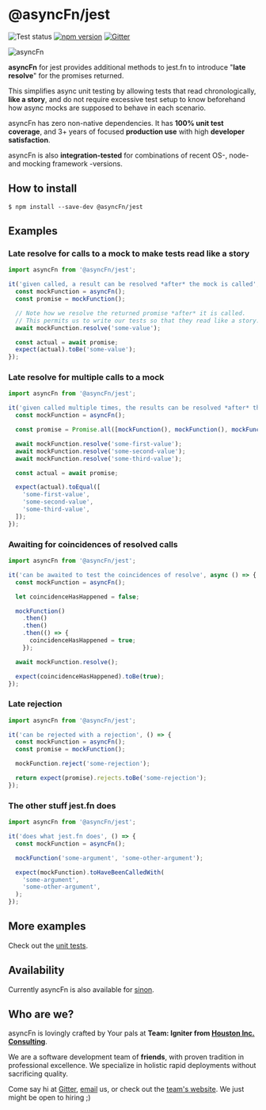 # @asyncFn/jest

![Test status](https://github.com/team-igniter-from-houston-inc/async-fn/workflows/Jest/badge.svg) [![npm version](https://badge.fury.io/js/%40async-fn%2Fjest.svg)](https://badge.fury.io/js/%40async-fn%2Fjest) [![Gitter](https://badges.gitter.im/async-fn/community.svg)](https://gitter.im/async-fn/community?utm_source=badge&utm_medium=badge&utm_campaign=pr-badge)

![asyncFn](https://raw.githubusercontent.com/team-igniter-from-houston-inc/async-fn/master/logo.png)

**asyncFn** for jest provides additional methods to jest.fn to introduce "**late resolve**" for the promises returned.

This simplifies async unit testing by allowing tests that read chronologically, **like a story**, and do not require excessive test setup to know beforehand how async mocks are supposed to behave in each scenario.

asyncFn has zero non-native dependencies. It has **100% unit test coverage**, and 3+ years of focused **production use** with high **developer satisfaction**.

asyncFn is also **integration-tested** for combinations of recent OS-, node- and mocking framework -versions.

## How to install

```
$ npm install --save-dev @asyncFn/jest
```

## Examples

### Late resolve for calls to a mock to make tests read like a story

```javascript
import asyncFn from '@asyncFn/jest';

it('given called, a result can be resolved *after* the mock is called', async () => {
  const mockFunction = asyncFn();
  const promise = mockFunction();

  // Note how we resolve the returned promise *after* it is called.
  // This permits us to write our tests so that they read like a story.
  await mockFunction.resolve('some-value');

  const actual = await promise;
  expect(actual).toBe('some-value');
});
```

### Late resolve for multiple calls to a mock

```javascript
import asyncFn from '@asyncFn/jest';

it('given called multiple times, the results can be resolved *after* the mock was called', async () => {
  const mockFunction = asyncFn();

  const promise = Promise.all([mockFunction(), mockFunction(), mockFunction()]);

  await mockFunction.resolve('some-first-value');
  await mockFunction.resolve('some-second-value');
  await mockFunction.resolve('some-third-value');

  const actual = await promise;

  expect(actual).toEqual([
    'some-first-value',
    'some-second-value',
    'some-third-value',
  ]);
});
```

### Awaiting for coincidences of resolved calls

```javascript
import asyncFn from '@asyncFn/jest';

it('can be awaited to test the coincidences of resolve', async () => {
  const mockFunction = asyncFn();

  let coincidenceHasHappened = false;

  mockFunction()
    .then()
    .then()
    .then(() => {
      coincidenceHasHappened = true;
    });

  await mockFunction.resolve();

  expect(coincidenceHasHappened).toBe(true);
});
```

### Late rejection

```javascript
import asyncFn from '@asyncFn/jest';

it('can be rejected with a rejection', () => {
  const mockFunction = asyncFn();
  const promise = mockFunction();

  mockFunction.reject('some-rejection');

  return expect(promise).rejects.toBe('some-rejection');
});
```

### The other stuff jest.fn does

```javascript
import asyncFn from '@asyncFn/jest';

it('does what jest.fn does', () => {
  const mockFunction = asyncFn();

  mockFunction('some-argument', 'some-other-argument');

  expect(mockFunction).toHaveBeenCalledWith(
    'some-argument',
    'some-other-argument',
  );
});
```

## More examples

Check out the [unit tests](https://github.com/team-igniter-from-houston-inc/async-fn/blob/master/packages/core/test-utils/itWorksAsAsyncFn.js).

## Availability

Currently asyncFn is also available for [sinon](https://www.npmjs.com/package/@async-fn/sinon).

## Who are we?

asyncFn is lovingly crafted by Your pals at **Team: Igniter from [Houston Inc. Consulting](https://houston-inc.com)**.

We are a software development team of **friends**, with proven tradition in professional excellence. We specialize in holistic rapid deployments without sacrificing quality.

Come say hi at [Gitter](https://gitter.im/async-fn/community), [email](mailto:igniter@houston-inc.com) us, or check out the [team's website](https://team.igniter.houston.io). We just might be open to hiring ;)
